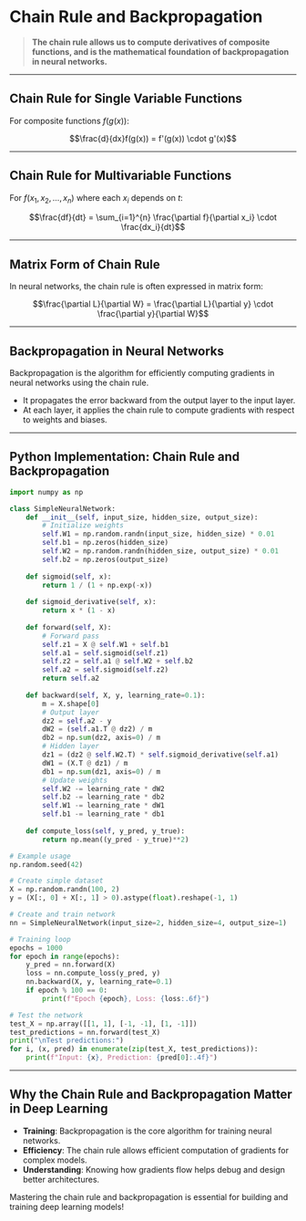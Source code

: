 # Chain Rule and Backpropagation

> **The chain rule allows us to compute derivatives of composite functions, and is the mathematical foundation of backpropagation in neural networks.**

---

## Chain Rule for Single Variable Functions

For composite functions $`f(g(x))`$:

```math
\frac{d}{dx}f(g(x)) = f'(g(x)) \cdot g'(x)
```

---

## Chain Rule for Multivariable Functions

For $`f(x_1, x_2, \ldots, x_n)`$ where each $`x_i`$ depends on $`t`$:

```math
\frac{df}{dt} = \sum_{i=1}^{n} \frac{\partial f}{\partial x_i} \cdot \frac{dx_i}{dt}
```

---

## Matrix Form of Chain Rule

In neural networks, the chain rule is often expressed in matrix form:

```math
\frac{\partial L}{\partial W} = \frac{\partial L}{\partial y} \cdot \frac{\partial y}{\partial W}
```

---

## Backpropagation in Neural Networks

Backpropagation is the algorithm for efficiently computing gradients in neural networks using the chain rule.

- It propagates the error backward from the output layer to the input layer.
- At each layer, it applies the chain rule to compute gradients with respect to weights and biases.

---

## Python Implementation: Chain Rule and Backpropagation

```python
import numpy as np

class SimpleNeuralNetwork:
    def __init__(self, input_size, hidden_size, output_size):
        # Initialize weights
        self.W1 = np.random.randn(input_size, hidden_size) * 0.01
        self.b1 = np.zeros(hidden_size)
        self.W2 = np.random.randn(hidden_size, output_size) * 0.01
        self.b2 = np.zeros(output_size)
    
    def sigmoid(self, x):
        return 1 / (1 + np.exp(-x))
    
    def sigmoid_derivative(self, x):
        return x * (1 - x)
    
    def forward(self, X):
        # Forward pass
        self.z1 = X @ self.W1 + self.b1
        self.a1 = self.sigmoid(self.z1)
        self.z2 = self.a1 @ self.W2 + self.b2
        self.a2 = self.sigmoid(self.z2)
        return self.a2
    
    def backward(self, X, y, learning_rate=0.1):
        m = X.shape[0]
        # Output layer
        dz2 = self.a2 - y
        dW2 = (self.a1.T @ dz2) / m
        db2 = np.sum(dz2, axis=0) / m
        # Hidden layer
        dz1 = (dz2 @ self.W2.T) * self.sigmoid_derivative(self.a1)
        dW1 = (X.T @ dz1) / m
        db1 = np.sum(dz1, axis=0) / m
        # Update weights
        self.W2 -= learning_rate * dW2
        self.b2 -= learning_rate * db2
        self.W1 -= learning_rate * dW1
        self.b1 -= learning_rate * db1
    
    def compute_loss(self, y_pred, y_true):
        return np.mean((y_pred - y_true)**2)

# Example usage
np.random.seed(42)

# Create simple dataset
X = np.random.randn(100, 2)
y = (X[:, 0] + X[:, 1] > 0).astype(float).reshape(-1, 1)

# Create and train network
nn = SimpleNeuralNetwork(input_size=2, hidden_size=4, output_size=1)

# Training loop
epochs = 1000
for epoch in range(epochs):
    y_pred = nn.forward(X)
    loss = nn.compute_loss(y_pred, y)
    nn.backward(X, y, learning_rate=0.1)
    if epoch % 100 == 0:
        print(f"Epoch {epoch}, Loss: {loss:.6f}")

# Test the network
test_X = np.array([[1, 1], [-1, -1], [1, -1]])
test_predictions = nn.forward(test_X)
print("\nTest predictions:")
for i, (x, pred) in enumerate(zip(test_X, test_predictions)):
    print(f"Input: {x}, Prediction: {pred[0]:.4f}")
```

---

## Why the Chain Rule and Backpropagation Matter in Deep Learning

- **Training**: Backpropagation is the core algorithm for training neural networks.
- **Efficiency**: The chain rule allows efficient computation of gradients for complex models.
- **Understanding**: Knowing how gradients flow helps debug and design better architectures.

Mastering the chain rule and backpropagation is essential for building and training deep learning models! 